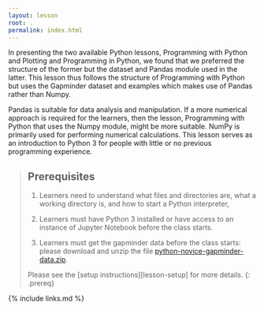 ```yaml
---
layout: lesson
root: .
permalink: index.html
---
```




In presenting the two available Python lessons, Programming with Python and Plotting and Programming in Python, we found that we preferred the structure of the former but the dataset and Pandas module used in the latter. This lesson thus follows the structure of Programming with Python but uses the Gapminder dataset and examples which makes use of Pandas rather than Numpy.

Pandas is suitable for data analysis and manipulation. If a more numerical approach is required for the learners, then the lesson, Programming with Python that uses the Numpy module, might be more suitable. NumPy is primarily used for performing numerical calculations. This lesson serves as an introduction to Python 3 for people with little or no previous programming experience.

> ## Prerequisites
>
> 1.  Learners need to understand what files and directories are,
>     what a working directory is,
>     and how to start a Python interpreter,
>     
> 2.  Learners must have Python 3 installed or have access to an instance of Jupyter Notebook before the class starts.
>
> 3.  Learners must get the gapminder data before the class starts:
>   please download and unzip the file
>   [python-novice-gapminder-data.zip]({{page.root}}/files/python-novice-gapminder-data.zip).
>   
>   Please see the [setup instructions][lesson-setup]
>   for more details.
>   {: .prereq}
>   


{% include links.md %}
